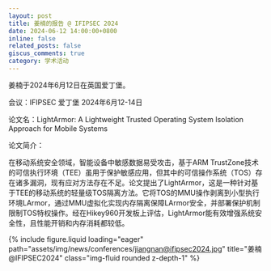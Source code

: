 ```yaml
---
layout: post
title: 姜楠的报告 @ IFIPSEC 2024
date: 2024-06-12 14:00:00+0800
inline: false
related_posts: false
giscus_comments: true
category: 学术活动
---
```


姜楠于2024年6月12日在英国爱丁堡。

会议：IFIPSEC 爱丁堡 2024年6月12-14日

论文名：LightArmor: A Lightweight Trusted Operating System Isolation Approach for Mobile Systems

论文简介：

在移动系统安全领域，智能设备中敏感数据易受攻击，基于ARM TrustZone技术的可信执行环境（TEE）虽用于保护敏感应用，但其中的可信操作系统（TOS）存在诸多漏洞，现有应对方法存在不足。论文提出了LightArmor，这是一种针对基于TEE的移动系统的轻量级TOS隔离方法。它将TOS的MMU操作剥离到小型执行环境LArmor，通过MMU虚拟化实现内存隔离保障LArmor安全，并部署保护机制限制TOS特权操作。经在Hikey960开发板上评估，LightArmor能有效增强系统安全性，且性能开销和内存消耗都较低。

{% include figure.liquid loading="eager" path="assets/img/news/conferences/jiangnan@ifipsec2024.jpg" title="姜楠@IFIPSEC2024" class="img-fluid rounded z-depth-1" %}
